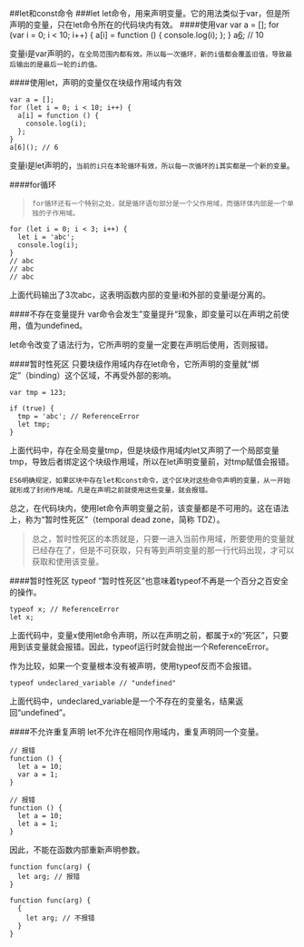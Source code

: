 ##let和const命令
###let
let命令，用来声明变量。它的用法类似于var，但是所声明的变量，只在let命令所在的代码块内有效。
####使用var
	var a = [];
	for (var i = 0; i < 10; i++) {
	  a[i] = function () {
	    console.log(i);
	  };
	}
	a[6](); // 10

变量i是var声明的，`在全局范围内都有效。所以每一次循环，新的i值都会覆盖旧值，导致最后输出的是最后一轮的i的值。`

####使用let，声明的变量仅在块级作用域内有效

	var a = [];
	for (let i = 0; i < 10; i++) {
	  a[i] = function () {
	    console.log(i);
	  };
	}
	a[6](); // 6

变量i是let声明的，`当前的i只在本轮循环有效，所以每一次循环的i其实都是一个新的变量`。

####for循环
>`for循环还有一个特别之处，就是循环语句部分是一个父作用域，而循环体内部是一个单独的子作用域。`

	for (let i = 0; i < 3; i++) {
	  let i = 'abc';
	  console.log(i);
	}
	// abc
	// abc
	// abc

上面代码输出了3次abc，这表明函数内部的变量i和外部的变量i是分离的。

####不存在变量提升
var命令会发生”变量提升“现象，即变量可以在声明之前使用，值为undefined。

let命令改变了语法行为，它所声明的变量一定要在声明后使用，否则报错。

####暂时性死区
只要块级作用域内存在let命令，它所声明的变量就“绑定”（binding）这个区域，不再受外部的影响。

	var tmp = 123;
	
	if (true) {
	  tmp = 'abc'; // ReferenceError
	  let tmp;
	}

上面代码中，存在全局变量tmp，但是块级作用域内let又声明了一个局部变量tmp，导致后者绑定这个块级作用域，所以在let声明变量前，对tmp赋值会报错。

`ES6明确规定，如果区块中存在let和const命令，这个区块对这些命令声明的变量，从一开始就形成了封闭作用域。凡是在声明之前就使用这些变量，就会报错。`

总之，在代码块内，使用let命令声明变量之前，该变量都是不可用的。这在语法上，称为“暂时性死区”（temporal dead zone，简称 TDZ）。

>总之，暂时性死区的本质就是，只要一进入当前作用域，所要使用的变量就已经存在了，但是不可获取，只有等到声明变量的那一行代码出现，才可以获取和使用该变量。

####暂时性死区 typeof
“暂时性死区”也意味着typeof不再是一个百分之百安全的操作。

	typeof x; // ReferenceError
	let x;

上面代码中，变量x使用let命令声明，所以在声明之前，都属于x的“死区”，只要用到该变量就会报错。因此，typeof运行时就会抛出一个ReferenceError。

作为比较，如果一个变量根本没有被声明，使用typeof反而不会报错。

	typeof undeclared_variable // "undefined"

上面代码中，undeclared_variable是一个不存在的变量名，结果返回“undefined”。

####不允许重复声明
let不允许在相同作用域内，重复声明同一个变量。

	// 报错
	function () {
	  let a = 10;
	  var a = 1;
	}
	
	// 报错
	function () {
	  let a = 10;
	  let a = 1;
	}

因此，不能在函数内部重新声明参数。

	function func(arg) {
	  let arg; // 报错
	}
	
	function func(arg) {
	  {
	    let arg; // 不报错
	  }
	}

